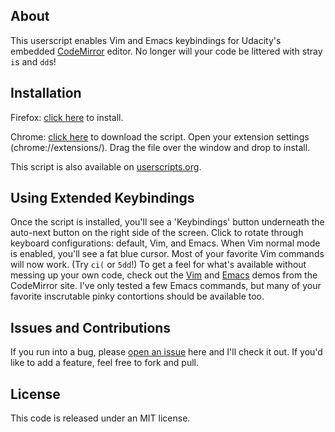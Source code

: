 ## About
This userscript enables Vim and Emacs keybindings for Udacity's embedded 
[CodeMirror](http://codemirror.net/) editor. No longer will your code be littered
with stray `i`s and `dd`s!

## Installation
Firefox: [click here](http://ecmendenhall.github.com/udacity-keybindings/udacity-extended-keybindings.user.js)
to install.

Chrome: [click here](http://ecmendenhall.github.com/udacity-keybindings/udacity-extended-keybindings.user.js)
to download the script. Open your extension settings (chrome://extensions/). Drag the
file over the window and drop to install.

This script is also available on [userscripts.org](http://userscripts.org/scripts/show/156966).

## Using Extended Keybindings
Once the script is installed, you'll see a 'Keybindings' button underneath the
auto-next button on the right side of the screen. Click to rotate through keyboard
configurations: default, Vim, and Emacs. When Vim normal mode is enabled, you'll see
a fat blue cursor. Most of your favorite Vim commands will now work. (Try `ci(` or `5dd`!)
To get a feel for what's available without messing up your own code, check out the 
[Vim](http://codemirror.net/demo/vim.html) and [Emacs](http://codemirror.net/demo/emacs.html)
demos from the CodeMirror site. I've only tested a few Emacs commands, but many of your
favorite inscrutable pinky contortions should be available too.

## Issues and Contributions
If you run into a bug, please [open an issue](https://github.com/ecmendenhall/udacity-keybindings/issues)
here and I'll check it out. If you'd like to add a feature, feel free to fork and pull.
 
## License
This code is released under an MIT license.
